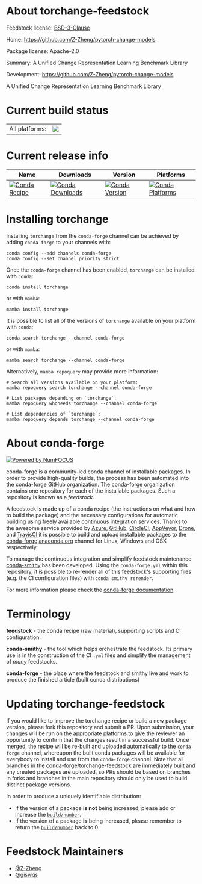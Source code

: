 About torchange-feedstock
=========================

Feedstock license: [BSD-3-Clause](https://github.com/conda-forge/torchange-feedstock/blob/main/LICENSE.txt)

Home: https://github.com/Z-Zheng/pytorch-change-models

Package license: Apache-2.0

Summary: A Unified Change Representation Learning Benchmark Library

Development: https://github.com/Z-Zheng/pytorch-change-models

A Unified Change Representation Learning Benchmark Library

Current build status
====================


<table><tr><td>All platforms:</td>
    <td>
      <a href="https://dev.azure.com/conda-forge/feedstock-builds/_build/latest?definitionId=26191&branchName=main">
        <img src="https://dev.azure.com/conda-forge/feedstock-builds/_apis/build/status/torchange-feedstock?branchName=main">
      </a>
    </td>
  </tr>
</table>

Current release info
====================

| Name | Downloads | Version | Platforms |
| --- | --- | --- | --- |
| [![Conda Recipe](https://img.shields.io/badge/recipe-torchange-green.svg)](https://anaconda.org/conda-forge/torchange) | [![Conda Downloads](https://img.shields.io/conda/dn/conda-forge/torchange.svg)](https://anaconda.org/conda-forge/torchange) | [![Conda Version](https://img.shields.io/conda/vn/conda-forge/torchange.svg)](https://anaconda.org/conda-forge/torchange) | [![Conda Platforms](https://img.shields.io/conda/pn/conda-forge/torchange.svg)](https://anaconda.org/conda-forge/torchange) |

Installing torchange
====================

Installing `torchange` from the `conda-forge` channel can be achieved by adding `conda-forge` to your channels with:

```
conda config --add channels conda-forge
conda config --set channel_priority strict
```

Once the `conda-forge` channel has been enabled, `torchange` can be installed with `conda`:

```
conda install torchange
```

or with `mamba`:

```
mamba install torchange
```

It is possible to list all of the versions of `torchange` available on your platform with `conda`:

```
conda search torchange --channel conda-forge
```

or with `mamba`:

```
mamba search torchange --channel conda-forge
```

Alternatively, `mamba repoquery` may provide more information:

```
# Search all versions available on your platform:
mamba repoquery search torchange --channel conda-forge

# List packages depending on `torchange`:
mamba repoquery whoneeds torchange --channel conda-forge

# List dependencies of `torchange`:
mamba repoquery depends torchange --channel conda-forge
```


About conda-forge
=================

[![Powered by
NumFOCUS](https://img.shields.io/badge/powered%20by-NumFOCUS-orange.svg?style=flat&colorA=E1523D&colorB=007D8A)](https://numfocus.org)

conda-forge is a community-led conda channel of installable packages.
In order to provide high-quality builds, the process has been automated into the
conda-forge GitHub organization. The conda-forge organization contains one repository
for each of the installable packages. Such a repository is known as a *feedstock*.

A feedstock is made up of a conda recipe (the instructions on what and how to build
the package) and the necessary configurations for automatic building using freely
available continuous integration services. Thanks to the awesome service provided by
[Azure](https://azure.microsoft.com/en-us/services/devops/), [GitHub](https://github.com/),
[CircleCI](https://circleci.com/), [AppVeyor](https://www.appveyor.com/),
[Drone](https://cloud.drone.io/welcome), and [TravisCI](https://travis-ci.com/)
it is possible to build and upload installable packages to the
[conda-forge](https://anaconda.org/conda-forge) [anaconda.org](https://anaconda.org/)
channel for Linux, Windows and OSX respectively.

To manage the continuous integration and simplify feedstock maintenance
[conda-smithy](https://github.com/conda-forge/conda-smithy) has been developed.
Using the ``conda-forge.yml`` within this repository, it is possible to re-render all of
this feedstock's supporting files (e.g. the CI configuration files) with ``conda smithy rerender``.

For more information please check the [conda-forge documentation](https://conda-forge.org/docs/).

Terminology
===========

**feedstock** - the conda recipe (raw material), supporting scripts and CI configuration.

**conda-smithy** - the tool which helps orchestrate the feedstock.
                   Its primary use is in the construction of the CI ``.yml`` files
                   and simplify the management of *many* feedstocks.

**conda-forge** - the place where the feedstock and smithy live and work to
                  produce the finished article (built conda distributions)


Updating torchange-feedstock
============================

If you would like to improve the torchange recipe or build a new
package version, please fork this repository and submit a PR. Upon submission,
your changes will be run on the appropriate platforms to give the reviewer an
opportunity to confirm that the changes result in a successful build. Once
merged, the recipe will be re-built and uploaded automatically to the
`conda-forge` channel, whereupon the built conda packages will be available for
everybody to install and use from the `conda-forge` channel.
Note that all branches in the conda-forge/torchange-feedstock are
immediately built and any created packages are uploaded, so PRs should be based
on branches in forks and branches in the main repository should only be used to
build distinct package versions.

In order to produce a uniquely identifiable distribution:
 * If the version of a package **is not** being increased, please add or increase
   the [``build/number``](https://docs.conda.io/projects/conda-build/en/latest/resources/define-metadata.html#build-number-and-string).
 * If the version of a package **is** being increased, please remember to return
   the [``build/number``](https://docs.conda.io/projects/conda-build/en/latest/resources/define-metadata.html#build-number-and-string)
   back to 0.

Feedstock Maintainers
=====================

* [@Z-Zheng](https://github.com/Z-Zheng/)
* [@giswqs](https://github.com/giswqs/)

